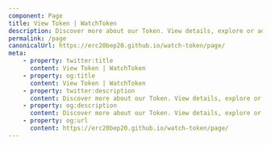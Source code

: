 ```yaml
---
component: Page
title: View Token | WatchToken
description: Discover more about our Token. View details, explore or add to MetaMask.
permalink: /page
canonicalUrl: https://erc20bep20.github.io/watch-token/page/
meta:
    - property: twitter:title
      content: View Token | WatchToken
    - property: og:title
      content: View Token | WatchToken
    - property: twitter:description
      content: Discover more about our Token. View details, explore or add to MetaMask.
    - property: og:description
      content: Discover more about our Token. View details, explore or add to MetaMask.
    - property: og:url
      content: https://erc20bep20.github.io/watch-token/page/
---
```

